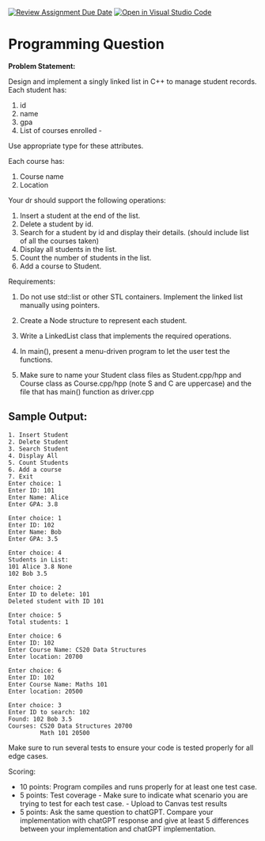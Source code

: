 [![Review Assignment Due Date](https://classroom.github.com/assets/deadline-readme-button-22041afd0340ce965d47ae6ef1cefeee28c7c493a6346c4f15d667ab976d596c.svg)](https://classroom.github.com/a/fxtoqfZ_)
[![Open in Visual Studio Code](https://classroom.github.com/assets/open-in-vscode-2e0aaae1b6195c2367325f4f02e2d04e9abb55f0b24a779b69b11b9e10269abc.svg)](https://classroom.github.com/online_ide?assignment_repo_id=20394733&assignment_repo_type=AssignmentRepo)
# Programming Question


**Problem Statement:**

Design and implement a singly linked list in C++ to manage student records. 
Each student has:
  1. id
  2. name
  3. gpa
  4. List of courses enrolled - 

Use appropriate type for these attributes. 

Each course has:
  1. Course name
  2. Location
     
Your dr should support the following operations:
  1. Insert a student at the end of the list.
  2. Delete a student by id.
  3. Search for a student by id and display their details. (should include list of all the courses taken)
  4. Display all students in the list.
  5. Count the number of students in the list.
  6. Add a course to Student.
     
Requirements:
  1. Do not use std::list or other STL containers. Implement the linked list manually using pointers.

  2. Create a Node structure to represent each student.
  
  3. Write a LinkedList class that implements the required operations.
  
  4. In main(), present a menu-driven program to let the user test the functions.
  5. Make sure to name your Student class files as Student.cpp/hpp and Course class as Course.cpp/hpp (note S and C are uppercase) and the file that has main() function as driver.cpp

  ## Sample Output:
  ```
1. Insert Student
2. Delete Student
3. Search Student
4. Display All
5. Count Students
6. Add a course
7. Exit
Enter choice: 1
Enter ID: 101
Enter Name: Alice
Enter GPA: 3.8

Enter choice: 1
Enter ID: 102
Enter Name: Bob
Enter GPA: 3.5

Enter choice: 4
Students in List:
101 Alice 3.8 None
102 Bob 3.5

Enter choice: 2
Enter ID to delete: 101
Deleted student with ID 101

Enter choice: 5
Total students: 1

Enter choice: 6
Enter ID: 102
Enter Course Name: CS20 Data Structures
Enter location: 20700

Enter choice: 6
Enter ID: 102
Enter Course Name: Maths 101
Enter location: 20500

Enter choice: 3
Enter ID to search: 102
Found: 102 Bob 3.5
  Courses: CS20 Data Structures 20700
           Math 101 20500 
  ```
Make sure to run several tests to ensure your code is tested properly for all edge cases.

Scoring:
  - 10 points: Program compiles and runs properly for at least one test case. 
  - 5 points: Test coverage - Make sure to indicate what scenario you are trying to test for each test case. - Upload to Canvas test results
  - 5 points: Ask the same question to chatGPT. Compare your implementation with chatGPT response and give at least 5 differences between your implementation and chatGPT implementation. 
